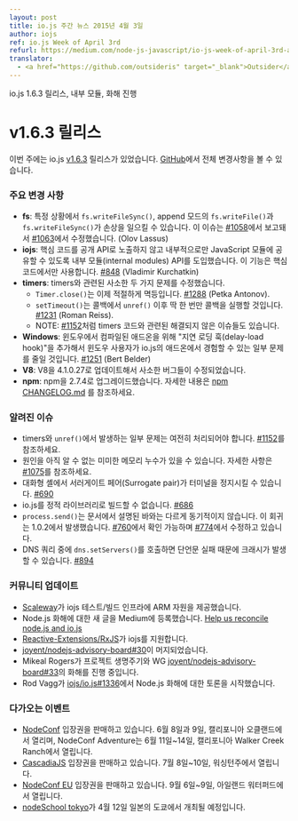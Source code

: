 ```yaml
---
layout: post
title: io.js 주간 뉴스 2015년 4월 3일
author: iojs
ref: io.js Week of April 3rd
refurl: https://medium.com/node-js-javascript/io-js-week-of-april-3rd-a4e1fe0c38c1
translator:
  - <a href="https://github.com/outsideris" target="_blank">Outsider</a>
---
```


<!--
io.js 1.6.3 release, internal modules, and reconciliation progress
-->

io.js 1.6.3 릴리스, 내부 모듈, 화해 진행

<!--
# v1.6.3 Release
This week we had one io.js release [v1.6.3](https://iojs.org/dist/v1.6.3/), complete changelog can be found [on GitHub](https://github.com/iojs/io.js/blob/v1.x/CHANGELOG.md).
-->

# v1.6.3 릴리스
이번 주에는 io.js [v1.6.3](https://iojs.org/dist/v1.6.3/) 릴리스가 있었습니다. [GitHub](https://github.com/iojs/io.js/blob/v1.x/CHANGELOG.md)에서 전체 변경사항을 볼 수 있습니다.

<!--
### Notable changes
-->

### 주요 변경 사항

<!--
* **fs**: corruption can be caused by `fs.writeFileSync()` and append-mode `fs.writeFile()` and `fs.writeFileSync()` under certain circumstances, reported in [#1058](https://github.com/iojs/io.js/issues/1058), fixed in [#1063](https://github.com/iojs/io.js/pull/1063) (Olov Lassus).
* **iojs**: an "internal modules" API has been introduced to allow core code to share JavaScript modules internally only without having to expose them as a public API, this feature is for core-only [#848](https://github.com/iojs/io.js/pull/848) (Vladimir Kurchatkin).
* **timers**: two minor problems with timers have been fixed:
  - `Timer.close()` is now properly idempotent [#1288](https://github.com/iojs/io.js/issues/1288) (Petka Antonov).
  - `setTimeout()` will only run the callback once now after an `unref()` during the callback [#1231](https://github.com/iojs/io.js/pull/1231) (Roman Reiss).
  - NOTE: there are still other unresolved concerns with the timers code, such as [#1152](https://github.com/iojs/io.js/pull/1152).
* **Windows**: a "delay-load hook" has been added for compiled add-ons on Windows that should alleviate some of the problems that Windows users may be experiencing with add-ons in io.js [#1251](https://github.com/iojs/io.js/pull/1251) (Bert Belder).
* **V8**: minor bug-fix upgrade for V8 to 4.1.0.27.
* **npm**: upgrade npm to 2.7.4. See [npm CHANGELOG.md](https://github.com/npm/npm/blob/master/CHANGELOG.md#v274-2015-03-20) for details.
-->

* **fs**: 특정 상황에서 `fs.writeFileSync()`, append 모드의 `fs.writeFile()`과 `fs.writeFileSync()`가 손상을 일으킬 수 있습니다. 이 이슈는 [#1058](https://github.com/iojs/io.js/issues/1058)에서 보고돼서 [#1063](https://github.com/iojs/io.js/pull/1063)에서 수정했습니다. (Olov Lassus)
* **iojs**: 핵심 코드를 공개 API로 노출하지 않고 내부적으로만 JavaScript 모듈에 공유할 수 있도록 내부 모듈(internal modules) API를 도입했습니다. 이 기능은 핵심 코드에서만 사용합니다. [#848](https://github.com/iojs/io.js/pull/848) (Vladimir Kurchatkin)
* **timers**: timers와 관련된 사소한 두 가지 문제를 수정했습니다.
  - `Timer.close()`는 이제 적절하게 멱등입니다. [#1288](https://github.com/iojs/io.js/issues/1288) (Petka Antonov).
  - `setTimeout()`는 콜백에서 `unref()` 이후 딱 한 번만 콜백을 실행할 것입니다. [#1231](https://github.com/iojs/io.js/pull/1231) (Roman Reiss).
  - NOTE: [#1152](https://github.com/iojs/io.js/pull/1152)처럼 timers 코드와 관련된 해결되지 않은 이슈들도 있습니다.
* **Windows**: 윈도우에서 컴파일된 애드온을 위해 "지연 로딩 훅(delay-load hook)"을 추가해서 윈도우 사용자가 io.js의 애드온에서 경험할 수 있는 일부 문제를 줄일 것입니다. [#1251](https://github.com/iojs/io.js/pull/1251) (Bert Belder)
* **V8**: V8을 4.1.0.27로 업데이트해서 사소한 버그들이 수정되었습니다.
* **npm**: npm을 2.7.4로 업그레이드했습니다. 자세한 내용은 [npm CHANGELOG.md](https://github.com/npm/npm/blob/master/CHANGELOG.md#v274-2015-03-20) 를 참조하세요.

<!--
### Known issues
-->

### 알려진 이슈

<!--
* Some problems exist with timers and `unref()` still to be resolved. See [#1152](https://github.com/iojs/io.js/pull/1152).
* Possible small memory leak(s) may still exist but have yet to be properly identified, details at [#1075](https://github.com/iojs/io.js/issues/1075).
* Surrogate pair in REPL can freeze terminal [#690](https://github.com/iojs/io.js/issues/690)
* Not possible to build io.js as a static library [#686](https://github.com/iojs/io.js/issues/686)
* `process.send()` is not synchronous as the docs suggest, a regression introduced in 1.0.2, see [#760](https://github.com/iojs/io.js/issues/760) and fix in [#774](https://github.com/iojs/io.js/issues/774)
* Calling `dns.setServers()` while a DNS query is in progress can cause the process to crash on a failed assertion [#894](https://github.com/iojs/io.js/issues/894)
-->

* timers와 `unref()`에서 발생하는 일부 문제는 여전히 처리되어야 합니다. [#1152](https://github.com/iojs/io.js/pull/1152)를 참조하세요.
* 원인을 아직 알 수 없는 미미한 메모리 누수가 있을 수 있습니다. 자세한 사항은 [#1075](https://github.com/iojs/io.js/issues/1075)를 참조하세요.
* 대화형 셸에서 서러게이트 페어(Surrogate pair)가 터미널을 정지시킬 수 있습니다. [#690](https://github.com/iojs/io.js/issues/690)
* io.js를 정적 라이브러리로 빌드할 수 없습니다. [#686](https://github.com/iojs/io.js/issues/686)
* `process.send()`는 문서에서 설명된 바와는 다르게 동기적이지 않습니다. 이 회귀는 1.0.2에서 발생했습니다. [#760](https://github.com/iojs/io.js/issues/760)에서 확인 가능하며 [#774](https://github.com/iojs/io.js/issues/774)에서 수정하고 있습니다.
* DNS 쿼리 중에 `dns.setServers()`를 호출하면 단언문 실패 때문에 크래시가 발생할 수 있습니다. [#894](https://github.com/iojs/io.js/issues/894)

<!--
### Community Updates
-->

### 커뮤니티 업데이트

<!--
* [Scaleway](https://www.scaleway.com/) provides some ARM resources for the iojs test/build infrastructure.
* New post on Medium about Node.js reconciliation: [Help us reconcile node.js and io.js](https://medium.com/node-js-javascript/help-us-reconcile-node-js-and-io-js-c060a9ec1bd4)
* Added support for iojs in [Reactive-Extensions/RxJS](https://travis-ci.org/Reactive-Extensions/RxJS/builds/56671837)
* [joyent/nodejs-advisory-board#30](https://github.com/joyent/nodejs-advisory-board/pull/30) merged
* Mikeal Rogers working on reconciling Project Lifecycle and WG [joyent/nodejs-advisory-board#33](https://github.com/joyent/nodejs-advisory-board/pull/33)
* Rod Vagg opened the discussion forum about Node.js reconciliation in [iojs/io.js#1336](https://github.com/iojs/io.js/issues/1336)
-->

* [Scaleway](https://www.scaleway.com/)가 iojs 테스트/빌드 인프라에 ARM 자원을 제공했습니다.
* Node.js 화해에 대한 새 글을 Medium에 등록했습니다. [Help us reconcile node.js and io.js](https://medium.com/node-js-javascript/help-us-reconcile-node-js-and-io-js-c060a9ec1bd4)
* [Reactive-Extensions/RxJS](https://travis-ci.org/Reactive-Extensions/RxJS/builds/56671837)가 iojs를 지원합니다.
* [joyent/nodejs-advisory-board#30](https://github.com/joyent/nodejs-advisory-board/pull/30)이 머지되었습니다.
* Mikeal Rogers가 프로젝트 생명주기와 WG [joyent/nodejs-advisory-board#33](https://github.com/joyent/nodejs-advisory-board/pull/33)의 화해를 진행 중입니다.
* Rod Vagg가 [iojs/io.js#1336](https://github.com/iojs/io.js/issues/1336)에서 Node.js 화해에 대한 토론을 시작했습니다.

<!--
### Upcoming Events
-->

### 다가오는 이벤트

<!--
* [NodeConf](http://nodeconf.com/) tickets are on sale, June 8th and 9th at Oakland, CA and NodeConf Adventure for June 11th - 14th at Walker Creek Ranch, CA
* [CascadiaJS](http://2015.cascadiajs.com/) tickets are on sale, July 8th - 10th at Washington State
* [NodeConf EU](http://nodeconf.eu/) tickets are on sale, September 6th - 9th at Waterford, Ireland
* [nodeSchool tokyo](http://nodejs.connpass.com/event/13182/) will be held in April 12th at Tokyo, Japan
-->

* [NodeConf](http://nodeconf.com/) 입장권을 판매하고 있습니다. 6월 8일과 9일, 캘리포니아 오클랜드에서 열리며, NodeConf Adventure는 6월 11일~14일, 캘리포니아 Walker Creek Ranch에서 열립니다.
* [CascadiaJS](http://2015.cascadiajs.com/) 입장권을 판매하고 있습니다. 7월 8일~10일, 워싱턴주에서 열립니다.
* [NodeConf EU](http://nodeconf.eu/) 입장권을 판매하고 있습니다. 9월 6일~9일, 아일랜드 워터퍼드에서 열립니다.
* [nodeSchool tokyo](http://nodejs.connpass.com/event/13182/)가 4월 12일 일본의 도쿄에서 개최될 예정입니다.

